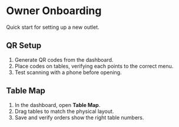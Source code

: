 # Owner Onboarding

Quick start for setting up a new outlet.

## QR Setup
1. Generate QR codes from the dashboard.
2. Place codes on tables, verifying each points to the correct menu.
3. Test scanning with a phone before opening.

## Table Map
1. In the dashboard, open **Table Map**.
2. Drag tables to match the physical layout.
3. Save and verify orders show the right table numbers.

